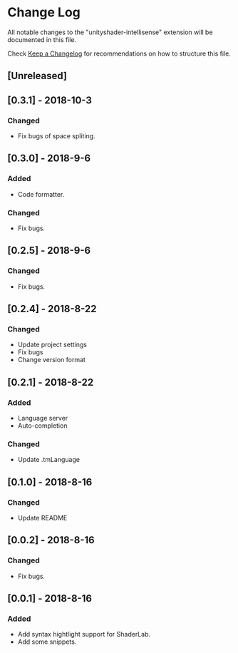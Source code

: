 # Change Log
All notable changes to the "unityshader-intellisense" extension will be documented in this file.

Check [Keep a Changelog](http://keepachangelog.com/) for recommendations on how to structure this file.

## [Unreleased]

## [0.3.1] - 2018-10-3
### Changed
- Fix bugs of space spliting. 

## [0.3.0] - 2018-9-6
### Added
- Code formatter.

### Changed
- Fix bugs.

## [0.2.5] - 2018-9-6
### Changed
- Fix bugs.

## [0.2.4] - 2018-8-22
### Changed
- Update project settings
- Fix bugs
- Change version format

## [0.2.1] - 2018-8-22
### Added
- Language server
- Auto-completion

### Changed
- Update .tmLanguage

## [0.1.0] - 2018-8-16
### Changed
- Update README

## [0.0.2] - 2018-8-16
### Changed
- Fix bugs.

## [0.0.1] - 2018-8-16
### Added
- Add syntax hightlight support for ShaderLab.
- Add some snippets.

